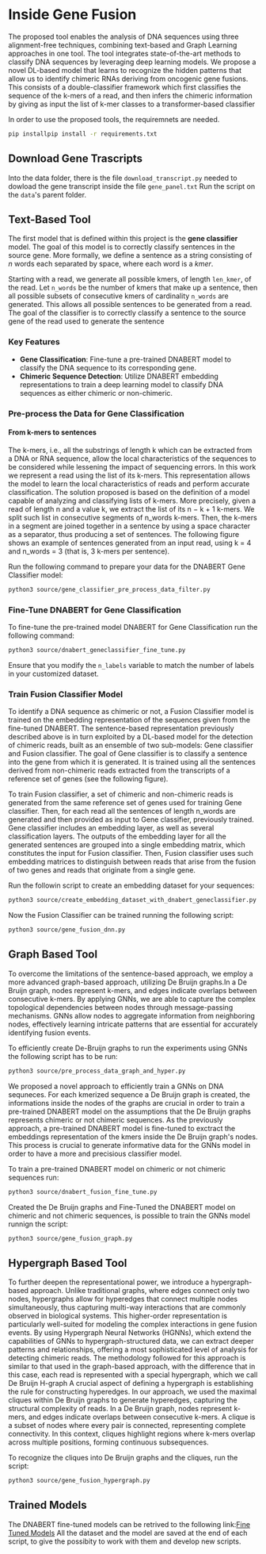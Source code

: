 # Inside Gene Fusion

The proposed tool enables the analysis of DNA sequences using three alignment-free techniques, combining text-based and Graph Learning approaches in one tool. The tool integrates state-of-the-art methods to classify DNA sequences by leveraging deep learning models.
We propose a novel DL-based model that learns to recognize the hidden patterns that allow us to identify chimeric RNAs deriving from oncogenic gene fusions. 
This consists of a double-classifier framework which first classifies the sequence of the k-mers of a read, and then infers the chimeric information by giving as input the list of k-mer classes to a transformer-based classifier

In order to use the proposed tools, the requiremnets are needed.
```bash
pip installpip install -r requirements.txt
```
## Download Gene Trascripts
Into the data folder, there is the file ```download_transcript.py``` needed to dowload the gene transcript inside the file ```gene_panel.txt``` 
Run the script on the ```data```'s parent folder.

## Text-Based Tool
The first model that is defined within this project is the **gene classifier** model. 
The goal of this model is to correctly classify sentences in the source gene. 
More formally, we define a sentence as a string consisting of *n* words each 
separated by space, where each word is a *kmer*.

Starting with a read, we generate all possible kmers, of length ```len_kmer```, of the read. 
Let ```n_words``` be the number of kmers that make up a sentence, then all possible subsets of consecutive 
kmers of cardinality ```n_words``` are generated. This allows all possible sentences to be generated from a 
read. The goal of the classifier is to correctly classify a sentence to the source gene of the read used 
to generate the sentence

### Key Features
- **Gene Classification**: Fine-tune a pre-trained DNABERT model to classify the DNA sequence to its corresponding gene.
- **Chimeric Sequence Detection**: Utilize DNABERT embedding representations to train a deep learning model to classify DNA sequences as either chimeric or non-chimeric.

### Pre-process the Data for Gene Classification

#### From k-mers to sentences
The k-mers, i.e., all the substrings of length k which can be extracted from a DNA or RNA sequence, allow the local characteristics of
the sequences to be considered while lessening the impact of sequencing errors. In this work we represent a read using the list of its k-mers. This representation
allows the model to learn the local characteristics of reads and perform accurate classification. The solution proposed is based on the definition of a model capable of analyzing and classifying lists of k-mers. More precisely, given a read of length n and a value k, we extract the list of its n − k + 1 k-mers. We split such list in consecutive segments of n_words k-mers. Then, the k-mers in a segment are joined together in a sentence by using a space character as a separator, thus producing a set of sentences. The following figure shows an example of sentences generated from an input read, using k = 4 and n_words = 3 (that is, 3 k-mers per sentence).

Run the following command to prepare your data for the DNABERT Gene Classifier model:

```bash
python3 source/gene_classifier_pre_process_data_filter.py
```

### Fine-Tune DNABERT for Gene Classification
To fine-tune the pre-trained model DNABERT for Gene Classification run the following command:
```bash
python3 source/dnabert_geneclassifier_fine_tune.py
```
Ensure that you modify the ```n_labels``` variable to match the number of labels in your customized dataset.

### Train Fusion Classifier Model
To identify a DNA sequence as chimeric or not, a Fusion Classifier model is trained on the embedding representation of the sequences given from the fine-tuned DNABERT.
The sentence-based representation previously described above is in turn exploited by a DL-based model for the detection of chimeric reads,
built as an ensemble of two sub-models: Gene classifier and Fusion classifier. The goal of Gene classifier is to classify a sentence into the gene from which it is
generated. It is trained using all the sentences derived from non-chimeric reads extracted from the transcripts of a reference set of genes (see the following figure).


To train Fusion classifier, a set of chimeric and non-chimeric reads is generated from the same reference set of genes used for training Gene classifier. Then, for
each read all the sentences of length n_words are generated and then provided as input to Gene classifier, previously trained. Gene classifier includes an embedding
layer, as well as several classification layers. The outputs of the embedding layer for all the generated sentences are grouped into a single embedding matrix, which
constitutes the input for Fusion classifier. Then, Fusion classifier uses such embedding matrices to distinguish between reads that arise from the fusion of
two genes and reads that originate from a single gene.

Run the followin script to create an embedding dataset for your sequences:
```bash
python3 source/create_embedding_dataset_with_dnabert_geneclassifier.py
```

Now the Fusion Classifier can be trained running the following script:
```bash
python3 source/gene_fusion_dnn.py
```
## Graph Based Tool
To overcome the limitations of the sentence-based approach, we employ a more advanced graph-based approach, utilizing De Bruijn graphs.In a De Bruijn graph, nodes represent k-mers, and edges indicate overlaps between consecutive k-mers. By applying GNNs, we are able to capture the complex topological dependencies between nodes through message-passing mechanisms. GNNs allow nodes to aggregate information from neighboring nodes, effectively learning intricate patterns that are essential for accurately identifying fusion events.

To efficiently create De-Bruijn graphs to run the experiments using GNNs the following script has to be run:
```bash
python3 source/pre_process_data_graph_and_hyper.py
```
We proposed a novel approach to efficiently train a GNNs on DNA sequneces.
For each kmerized sequence a De Bruijn graph is created, the informations inside the nodes of the graphs are crucial in order to train a pre-trained DNABERT model on the assumptions that the De Bruijn graphs
represents chimeric or not chimeric sequences.
As the previously approach, a pre-trained DNABERT model is fine-tuned to exctract the embeddings representation of the kmers inside the De Bruijn graph's nodes. This process is crucial to generate informative data for the GNNs model in order to have a more and precisious classifier model.

To train a pre-trained DNABERT model on chimeric or not chimeric sequences run:
```bash
python3 source/dnabert_fusion_fine_tune.py
```
Created the De Bruijn graphs and Fine-Tuned the DNABERT model on chimeric and not chimeric sequences, is possible to train the GNNs model runnign the script:
```bash
python3 source/gene_fusion_graph.py
```

## Hypergraph Based Tool

To further deepen the representational power, we introduce a hypergraph-based approach. Unlike traditional graphs, where edges connect only two nodes, hypergraphs allow for
hyperedges that connect multiple nodes simultaneously, thus capturing multi-way interactions that are commonly observed in biological systems. This higher-order representation
is particularly well-suited for modeling the complex interactions in gene fusion events. By using Hypergraph Neural Networks (HGNNs), which extend the capabilities of GNNs to
hypergraph-structured data, we can extract deeper patterns and relationships, offering a most sophisticated level of analysis for detecting chimeric reads. The methodology followed for this
approach is similar to that used in the graph-based approach, with the difference that in this case, each read is represented with a special hypergraph, which we call De Bruijn H-graph
A crucial aspect of defining a hypergraph is establishing the rule for constructing hyperedges. In our approach, we used the maximal cliques within De Bruijn graphs to generate hyperedges, capturing the structural complexity of reads. In a De Bruijn graph, nodes represent k-mers, and edges indicate overlaps between consecutive k-mers. A clique is a subset of nodes where every
pair is connected, representing complete connectivity. In this context, cliques highlight regions where k-mers overlap across multiple positions, forming continuous subsequences. 

To recognize the cliques into De Bruijn graphs and the cliques, run the script:
```bash
python3 source/gene_fusion_hypergraph.py
```

## Trained Models
The DNABERT fine-tuned models can be retrived to the following link:[Fine Tuned Models](https://drive.google.com/drive/folders/1hfqLJO-TxMcThhgNtDNPQOKnA0zsMJ9L)
All the dataset and the model are saved at the end of each script, to give the possibity to work with them and develop new scripts.

